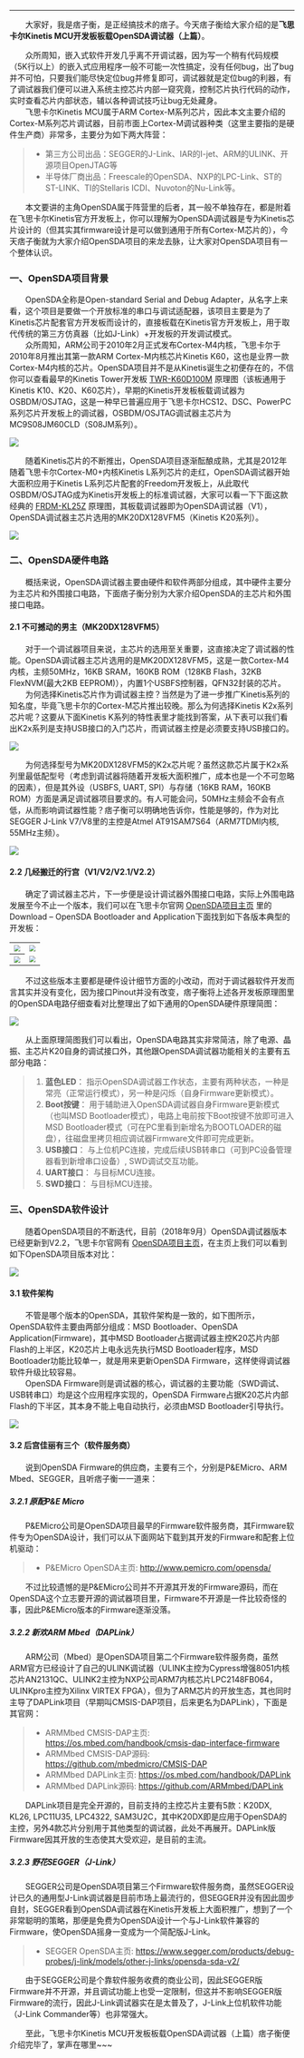 ----
　　大家好，我是痞子衡，是正经搞技术的痞子。今天痞子衡给大家介绍的是**飞思卡尔Kinetis MCU开发板板载OpenSDA调试器（上篇）**。  

　　众所周知，嵌入式软件开发几乎离不开调试器，因为写一个稍有代码规模（5K行以上）的嵌入式应用程序一般不可能一次性搞定，没有任何bug，出了bug并不可怕，只要我们能尽快定位bug并修复即可，调试器就是定位bug的利器，有了调试器我们便可以进入系统主控芯片内部一窥究竟，控制芯片执行代码的动作，实时查看芯片内部状态，辅以各种调试技巧让bug无处藏身。  
　　飞思卡尔Kinetis MCU属于ARM Cortex-M系列芯片，因此本文主要介绍的Cortex-M系列芯片调试器，目前市面上Cortex-M调试器种类（这里主要指的是硬件生产商）非常多，主要分为如下两大阵营：  

> * 第三方公司出品：SEGGER的J-Link、IAR的I-jet、ARM的ULINK、开源项目OpenJTAG等  
> * 半导体厂商出品：Freescale的OpenSDA、NXP的LPC-Link、ST的ST-LINK、TI的Stellaris ICDI、Nuvoton的Nu-Link等。

　　本文要讲的主角OpenSDA属于阵营里的后者，其一般不单独存在，都是附着在飞思卡尔Kinetis官方开发板上，你可以理解为OpenSDA调试器是专为Kinetis芯片设计的（但其实其firmware设计是可以做到通用于所有Cortex-M芯片的），今天痞子衡就为大家介绍OpenSDA项目的来龙去脉，让大家对OpenSDA项目有一个整体认识。  

### 一、OpenSDA项目背景
　　OpenSDA全称是Open-standard Serial and Debug Adapter，从名字上来看，这个项目是要做一个开放标准的串口与调试适配器，该项目主要是为了Kinetis芯片配套官方开发板而设计的，直接板载在Kinetis官方开发板上，用于取代传统的第三方仿真器（比如J-Link）+开发板的开发调试模式。  
　　众所周知，ARM公司于2010年2月正式发布Cortex-M4内核，飞思卡尔于2010年8月推出其第一款ARM Cortex-M内核芯片Kinetis K60，这也是业界一款Cortex-M4内核的芯片。OpenSDA项目并不是从Kinetis诞生之初便存在的，不信你可以查看最早的Kinetis Tower开发板 [TWR-K60D100M](https://www.nxp.com/cn/support/developer-resources/evaluation-and-development-boards/tower-development-boards/mcu-and-processor-modules/kinetis-modules/kinetis-k60-100-mhz-mcu-tower-system-module:TWR-K60D100M) 原理图（该板通用于Kinetis K10、K20、K60芯片），早期的Kinetis开发板板载调试器为OSBDM/OSJTAG，这是一种早已普遍应用于飞思卡尔HCS12、DSC、PowerPC系列芯片开发板上的调试器，OSBDM/OSJTAG调试器主芯片为MC9S08JM60CLD（S08JM系列）。  

<img src="http://henjay724.com/image/cnblogs/OpenSDA_App_TWR-K60_OSJTAG.PNG" style="zoom:100%" />

　　随着Kinetis芯片的不断推出，OpenSDA项目逐渐酝酿成熟，尤其是2012年随着飞思卡尔Cortex-M0+内核Kinetis L系列芯片的走红，OpenSDA调试器开始大面积应用于Kinetis L系列芯片配套的Freedom开发板上，从此取代OSBDM/OSJTAG成为Kinetis开发板上的标准调试器，大家可以看一下下面这款经典的 [FRDM-KL25Z](https://www.nxp.com/cn/support/developer-resources/evaluation-and-development-boards/freedom-development-boards/mcu-boards/freedom-development-platform-for-kinetis-kl14-kl15-kl24-kl25-mcus:FRDM-KL25Z) 原理图，其板载调试器即为OpenSDA调试器（V1），OpenSDA调试器主芯片选用的MK20DX128VFM5（Kinetis K20系列）。  

<img src="http://henjay724.com/image/cnblogs/OpenSDA_App_FRDM-KL25_OpenSDA.PNG" style="zoom:100%" />

### 二、OpenSDA硬件电路
　　概括来说，OpenSDA调试器主要由硬件和软件两部分组成，其中硬件主要分为主芯片和外围接口电路，下面痞子衡分别为大家介绍OpenSDA的主芯片和外围接口电路。  

#### 2.1 不可撼动的男主（MK20DX128VFM5）
　　对于一个调试器项目来说，主芯片的选用至关重要，这直接决定了调试器的性能。OpenSDA调试器主芯片选用的是MK20DX128VFM5，这是一款Cortex-M4内核，主频50MHz，16KB SRAM，160KB ROM（128KB Flash，32KB FlexNVM(最大2KB EEPROM)），内置1个USBFS控制器，QFN32封装的芯片。  
　　为何选择Kinetis芯片作为调试器主控？当然是为了进一步推广Kinetis系列的知名度，毕竟飞思卡尔的Cortex-M芯片推出较晚。那么为何选择Kinetis K2x系列芯片呢？这要从下面Kinetis K系列的特性表里才能找到答案，从下表可以我们看出K2x系列是支持USB接口的入门芯片，而调试器主控是必须要支持USB接口的。  

<img src="http://henjay724.com/image/cnblogs/OpenSDA_App_kinetis_k_series.PNG" style="zoom:100%" />

　　为何选择型号为MK20DX128VFM5的K2x芯片呢？虽然这款芯片属于K2x系列里最低配型号（考虑到调试器将随着开发板大面积推广，成本也是一个不可忽略的因素），但是其外设（USBFS, UART, SPI）与存储（16KB RAM，160KB ROM）方面是满足调试器项目要求的。有人可能会问，50MHz主频会不会有点低，从而影响调试器性能？痞子衡可以明确地告诉你，性能是够的，作为对比SEGGER J-Link V7/V8里的主控是Atmel AT91SAM7S64（ARM7TDMI内核, 55MHz主频）。  

<img src="http://henjay724.com/image/cnblogs/OpenSDA_App_kinetis_k2x_series.PNG" style="zoom:100%" />

#### 2.2 几经搬迁的行宫（V1/V2/V2.1/V2.2）
　　确定了调试器主芯片，下一步便是设计调试器外围接口电路，实际上外围电路发展至今不止一个版本，我们可以在飞思卡尔官网 [OpenSDA项目主页](https://www.nxp.com/support/developer-resources/run-time-software/kinetis-developer-resources/ides-for-kinetis-mcus/opensda-serial-and-debug-adapter:OPENSDA) 里的Download – OpenSDA Bootloader and Application下面找到如下各版本典型的开发板：  

<table><tbody>
    <tr>
        <th><img src="http://henjay724.com/image/cnblogs/OpenSDA_App_hw_version1.0_frdm-kl25z.PNG" style="zoom:70%" /></th>
        <th><img src="http://henjay724.com/image/cnblogs/OpenSDA_App_hw_version2.0_twr-k65f180m.PNG" style="zoom:70%" /></th>
    </tr>
    <tr>
        <th><img src="http://henjay724.com/image/cnblogs/OpenSDA_App_hw_version2.1_twr-k80f150m.PNG" style="zoom:70%" /></th>
        <td><img src="http://henjay724.com/image/cnblogs/OpenSDA_App_hw_version2.2_frdm-kw41z.PNG" style="zoom:70%" /></td>
    </tr>
</table>

　　不过这些版本主要都是硬件设计细节方面的小改动，而对于调试器软件开发而言其实并没有变化，因为接口Pinout并没有改变，痞子衡将上述各开发板原理图里的OpenSDA电路仔细查看对比整理出了如下通用的OpenSDA硬件原理简图：  

<img src="http://henjay724.com/image/cnblogs/OpenSDA_App_hw_block_diagram.PNG" style="zoom:100%" />

　　从上面原理简图我们可以看出，OpenSDA电路其实非常简洁，除了电源、晶振、主芯片K20自身的调试接口外，其他跟OpenSDA调试器功能相关的主要有五部分电路：
> 1. **蓝色LED**： 指示OpenSDA调试器工作状态，主要有两种状态，一种是常亮（正常运行模式），另一种是闪烁（自身Firmware更新模式）。
> 2. **Boot按键**： 用于辅助进入OpenSDA调试器自身Firmware更新模式（也叫MSD Bootloader模式），电路上电前按下Boot按键不放即可进入MSD Bootloader模式（可在PC里看到新增名为BOOTLOADER的磁盘），往磁盘里拷贝相应调试器Firmware文件即可完成更新。
> 3. **USB接口**： 与上位机PC连接，完成后续USB转串口（可到PC设备管理器看到新增串口设备）, SWD调试交互功能。
> 4. **UART接口**： 与目标MCU连接。
> 5. **SWD接口**： 与目标MCU连接。

### 三、OpenSDA软件设计
　　随着OpenSDA项目的不断迭代，目前（2018年9月）OpenSDA调试器版本已经更新到V2.2，飞思卡尔官网有 [OpenSDA项目主页](https://www.nxp.com/support/developer-resources/run-time-software/kinetis-developer-resources/ides-for-kinetis-mcus/opensda-serial-and-debug-adapter:OPENSDA)，在主页上我们可以看到如下OpenSDA项目版本对比：  

<img src="http://henjay724.com/image/cnblogs/OpenSDA_App_comparsion_table_of_opensda_version.PNG" style="zoom:100%" />

#### 3.1 软件架构
　　不管是哪个版本的OpenSDA，其软件架构是一致的，如下图所示，OpenSDA软件主要由两部分组成：MSD Bootloader、OpenSDA Application(Firmware)，其中MSD Bootloader占据调试器主控K20芯片内部Flash的上半区，K20芯片上电永远先执行MSD Bootloader程序，MSD Bootloader功能比较单一，就是用来更新OpenSDA Firmware，这样使得调试器软件升级比较容易。  
　　OpenSDA Firmware则是调试器的核心，调试器的主要功能（SWD调试、USB转串口）均是这个应用程序实现的，OpenSDA Firmware占据K20芯片内部Flash的下半区，其本身不能上电自动执行，必须由MSD Bootloader引导执行。  

<img src="http://henjay724.com/image/cnblogs/OpenSDA_App_sw_block_diagram.PNG" style="zoom:100%" />

#### 3.2 后宫佳丽有三个（软件服务商）
　　说到OpenSDA Firmware的供应商，主要有三个，分别是P&EMicro、ARM Mbed、SEGGER，且听痞子衡一一道来：  
##### 3.2.1 原配P&E Micro
　　P&EMicro公司是OpenSDA项目最早的Firmware软件服务商，其Firmware软件专为OpenSDA设计，我们可以从下面网站下载到其开发的Firmware和配套上位机驱动：  

> * P&EMicro OpenSDA主页: http://www.pemicro.com/opensda/

　　不过比较遗憾的是P&EMicro公司并不开源其开发的Firmware源码，而在OpenSDA这个立志要开源的调试器项目里，Firmware不开源是一件比较奇怪的事，因此P&EMicro版本的Firmware逐渐没落。

##### 3.2.2 新欢ARM Mbed（DAPLink）
　　ARM公司（Mbed）是OpenSDA项目第二个Firmware软件服务商，虽然ARM官方已经设计了自己的ULINK调试器（ULINK主控为Cypress增强8051内核芯片AN2131QC、ULINK2主控为NXP公司ARM7内核芯片LPC2148FB064，ULINKpro主控为Xilinx VIRTEX FPGA），但为了ARM芯片的开放生态，其也同时主导了DAPLink项目（早期叫CMSIS-DAP项目，后来更名为DAPLink），下面是其官网：  

> * ARMMbed CMSIS-DAP主页: https://os.mbed.com/handbook/cmsis-dap-interface-firmware
> * ARMMbed CMSIS-DAP源码: https://github.com/mbedmicro/CMSIS-DAP
> * ARMMbed DAPLink主页: https://os.mbed.com/handbook/DAPLink
> * ARMMbed DAPLink源码: https://github.com/ARMmbed/DAPLink

　　DAPLink项目是完全开源的，目前支持的主控芯片主要有5款：K20DX, KL26, LPC11U35, LPC4322, SAM3U2C，其中K20DX即是应用于OpenSDA的主控，另外4款芯片分别用于其他类型的调试器，此处不再展开。DAPLink版Firmware因其开放的生态使其大受欢迎，是目前的主流。  

##### 3.2.3 野花SEGGER（J-Link）
　　SEGGER公司是OpenSDA项目第三个Firmware软件服务商，虽然SEGGER设计已久的通用型J-Link调试器是目前市场上最流行的，但SEGGER并没有因此固步自封，SEGGER看到OpenSDA调试器在Kinetis开发板上大面积推广，想到了一个非常聪明的策略，那便是免费为OpenSDA设计一个与J-Link软件兼容的Firmware，使OpenSDA摇身一变成为一个简配版J-Link。  

> * SEGGER OpenSDA主页: https://www.segger.com/products/debug-probes/j-link/models/other-j-links/opensda-sda-v2/

　　由于SEGGER公司是个靠软件服务收费的商业公司，因此SEGGER版Firmware并不开源，并且调试功能上也受一定限制，但这并不影响SEGGER版Firmware的流行，因此J-Link调试器实在是太普及了，J-Link上位机软件功能（J-Link Commander等）也非常强大。  

　　至此，飞思卡尔Kinetis MCU开发板板载OpenSDA调试器（上篇）痞子衡便介绍完毕了，掌声在哪里~~~  


